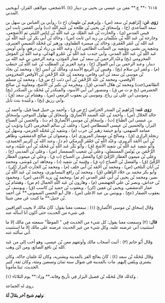 ٦١١٥ -** ع:** معن بن عيسى بن يحيى بن دينار (٤) .الاشجعي، مولاهم، القزاز، أبويحيى المدني.

**رَوَى عَن:** إِبْرَاهِيم بْن سعد (س) ، وإبرهيم بْن طهمان (خ د) ، وأبي بن العباس بن سهل بن سعد الساعدي (خ) ، وإسحاق بْن يحيى بْن طلحة بْن عُبَيد اللَّهِ (ت) وأبي الغصن ثابت ابن قيس المدني (ي) ، والحارث بْن عَبد المَلِك بن عَبد اللَّهِ بْن إياس الليثي ثم الأشجعي، وخارجة بْن عَبد اللَّه بْن سُلَيْمان بن زيد ابن ثابت (س) ، وخالد بْن أَبي بكر بْن عُبَيد اللَّه بْن عَبد الله بْن عُمَر العُمَري، وخالد بْن ميسرة الطفاوي، وزهير بْن مُحَمَّد التميمي العنبري، وسَعِيد بن بشير، وسَعِيد بن السائب الطائفي (د) ، وعبد الله بن زياد بْن درهم، وأبي أويس عَبد اللَّهِ بْنِ عَبد اللَّهِ المدني، وأبي جندب عَبد اللَّهِ بْن عَمْرو الهذلي، وعبد اللَّهِ بْن المؤمل المخزومي (بخ) وعَبْد الرحمن بْن سعد بْن عمار المؤذن، وعبد الرحمن بن عَبد الله بن دينار، وعبد الرحمن بن أَبي الموال (خ) ، وعبد العزيز بْن المطلب بْن عَبد اللَّهِ بْن حنطب (م) ، وعُمَر ابن سلام (بخ) ، وقيس بْن الربيع الأسدي، ومالك بْن أنس (ع) ، ومحمد بْن بجاد بْن موسى بْن سعد بْن أَبي وقاص، ومحمد بْن عَبْد الرَّحْمَنِ بْن الأوقص المخزومي الأوقصي، ومحمد بْن عَبْد الرَّحْمَنِ بْن أَبي ذئب (خ س ق) ، ومحمد بْن مسلم الطائفي(خت) ومحمد بْن هلال المدني (ق) ، ومخرمة بْن بكير بْن الأشج، ومعاوية بْن صالح الحضرمي (بخ م ت س ق) ، ومنصور ابن أَبي الأسود، والمنكدر بْن مُحَمَّد بن المنكدر (بخ) ، وموسى ابن علي بْن رباح. وموسى بْن يعقوب الزمعي (س) ، وهشام بْن سعد (ق) ، وأبي رزيق (بخ) ، وعُبَيدة بنت نابل.

**رَوَى عَنه:** إِبْرَاهِيم بْن المنذر الحزامي (خ ص ق) ، وأحمد بن حنبل فيما قيل، وأحمد بْن خالد الخلال (س) ، وأحمد بْن عَبْد الصمد الأَنْصارِيّ، وإسحاق بْن بهلول التنوخي، وإسحاق بن عيسى ابن الطباع (ت) ، وإسحاق بْن موسى الأَنْصارِيّ (م ت) ، والحسن بْن الصباح البزار، والحسين بْن عيسى البسطامي (س) ، وخلف بْن سالم المخرمي (كن) وذؤيب بْن عمامة السهمي، وأبو خيثمة زهير بْن حرب (م) ، وسَعِيد بْن مُحَمَّد الجرمي، وسهل بْن زنجلة الرازي (ق) ، وصالح بْن مسمار المروزي (م) ، وصفوان بْن صالح الدمشقي، وطاهر بْن أَبي أَحْمَد الزبيري، وعَبْد اللَّهِ بْن جَعْفَر البرمكي (م د) ، وعبد الله بْن الزبير الحميدي، وأَبُو سَعِيد عَبد اللَّهِ بْن سَعِيد الأشج (ق) ، وأَبُو بَكْر عَبد اللَّهِ بْن مُحَمَّد بْن أَبي شَيْبَة، وعبد الرَّحْمَنِ بن يُونُسَ المستملي، وعلي بْن شعيب السمسار (س) ، وعلي بْن المديني (خ) ، وعلي بْن ميمون العطار الرَّقِّيّ (ق) والفضل بن الصباح (ت ق) ، وعلي بْن ميمون العطار الرَّقِّيّ (ق) ، والفضل بْن الصباح (ت ق) ، وقتيبة بْن سَعِيد (د) ، ومجاهد ابن مُوسَى، ومحمد بْن أبان البلخي (س) ، ومحمد بْن أَحْمَد بْن أَبي خلف (م) ، ومحمد بْن الحارث البزاز (كن) ، وأبو بكر محمد بن خلاد الباهلي (ق) ، ومحمد بْن رافع النيسابوري، ومحمد بْن عَبد اللَّهِ بْن نمير، ومحمد بْن يحيى بْن أَبي عُمَر العدني (م تم) ،ومحمد بْن يزيد الأدمي (س) ، ومحمود بْن خداش، ونصر بْن علي الجهضمي (م) ، وهارون بْن عَبد اللَّهِ الحمال (م س) ، وهشام بْن عمار الدمشقي، ويحيى بْن مَعِين (كن) ، ويعقوب بْن حميد بْن كاسب (ق) ، ويوسف بْن يعقوب الصفار (عخ) ، ويونس بن عبد الاعلى (س) ، قال أبو الحسن الميموني،** عَن أحمد بْن حنبل:** ما كتبت عَن معن شيئا.

وَقَال إسحاق بْن موسى الأَنْصارِيّ (١) : سمعت معنا يقول: كَانَ مالك لا يجيب العراقيين فِي شيء من الحديث حتى أكون أنا أسأله عنه.

**قال:** (٢) وسمعت معنا يقول: كل شيء من الحديث فِي " الموطأ" سمعته من مالك إلا ما استثنيت أني عرضته عليه، وكل شيء من غير الحديث عرضته على مالك إلا ما استثنيت أني سألته عنه.

وَقَال أَبُو حاتم (٣) : أثبت أصحاب مالك وأوثقهم معن بْن عيسى، وهو أحب إلي من عَبد الله بْن نافع الصائغ، ومن ابْن وهب.

وَقَال مُحَمَّد بْن سعد (٤) : كَانَ يعالج القز بالمدينة ويشتريه، وكان لَهُ غلمان حاكة، وكان يشتري ويلقي إليهم. مات بالمدينة في شوال سنة ثمان وتسعين ومئة، وكان ثقة، كثير الحديث، ثبتا.مأمونا.

وكذلك قال مُحَمَّد بْن فضيل البزاز فِي تأريخ وفاته،** وزاد:** يوم الثلاثاء (١) .

روى له الجماعة.

**ولهم شيخ آخر يقَالُ لَهُ:**